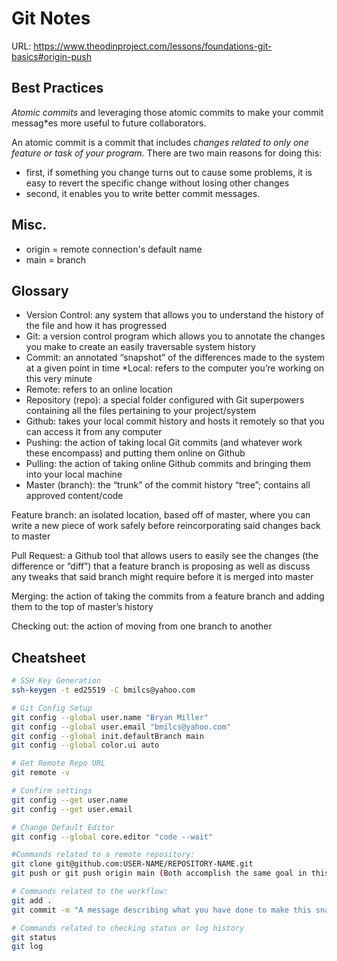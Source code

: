 # Git Notes

URL: https://www.theodinproject.com/lessons/foundations-git-basics#origin-push

## Best Practices

*Atomic commits* and leveraging those atomic commits to make your commit messag*es more useful to future collaborators.

An atomic commit is a commit that includes *changes related to only one feature or task of your program.* There are two main reasons for doing this: 

  * first, if something you change turns out to cause some problems, it is easy to revert the specific change without losing other changes
  * second, it enables you to write better commit messages.

## Misc.
* origin = remote connection's default name
* main = branch

## Glossary
* Version Control: any system that allows you to understand the history of the file and how it has progressed
* Git: a version control program which allows you to annotate the changes you make to create an easily traversable system history
* Commit: an annotated “snapshot” of the differences made to the system at a given point in time
*Local: refers to the computer you’re working on this very minute
* Remote: refers to an online location
* Repository (repo): a special folder configured with Git superpowers containing all the files pertaining to your project/system
* Github: takes your local commit history and hosts it remotely so that you can access it from any computer
* Pushing: the action of taking local Git commits (and whatever work these encompass) and putting them online on Github
* Pulling: the action of taking online Github commits and bringing them into your local machine
* Master (branch): the “trunk” of the commit history “tree”; contains all approved content/code

Feature branch: an isolated location, based off of master, where you can write a new piece of work safely before reincorporating said changes back to master

Pull Request: a Github tool that allows users to easily see the changes (the difference or “diff”) that a feature branch is proposing as well as discuss any tweaks that said branch might require before it is merged into master

Merging: the action of taking the commits from a feature branch and adding them to the top of master’s history

Checking out: the action of moving from one branch to another


## Cheatsheet

``` sh
# SSH Key Generation
ssh-keygen -t ed25519 -C bmilcs@yahoo.com

# Git Config Setup
git config --global user.name "Bryan Miller"
git config --global user.email "bmilcs@yahoo.com"
git config --global init.defaultBranch main
git config --global color.ui auto

# Get Remote Repo URL
git remote -v

# Confirm settings
git config --get user.name
git config --get user.email

# Change Default Editor
git config --global core.editor "code --wait"

#Commands related to a remote repository:
git clone git@github.com:USER-NAME/REPOSITORY-NAME.git
git push or git push origin main (Both accomplish the same goal in this context)

# Commands related to the workflow:
git add .
git commit -m "A message describing what you have done to make this snapshot different"

# Commands related to checking status or log history
git status
git log
```